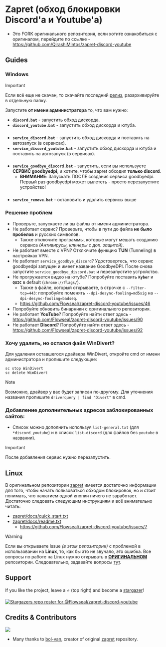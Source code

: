 # Zapret (обход блокировки Discord'а и Youtube'а)

 - Это FORK оригинального репозитория, если хотите ознакобиться с оригиналом, перейдите по ссылке - https://github.com/QirashiMintos/zapret-discord-youtube

## Guides
### Windows
> [!IMPORTANT]  
> Если всё еще не скачан, то скачайте последний [релиз](https://github.com/Flowseal/zapret-discord-youtube/releases), разархивируйте в отдельную папку.

Запустите **от имени администратора** то, что вам нужно:
- **`discord.bat`** - запустить обход дискорда.
- **`discord_youtube.bat`** - запустить обход дискорда и ютуба.
###
- **`service_discord.bat`** - запустить обход дискорда и поставить на автозапуск (в сервисах).
- **`service_discord_youtube.bat`** - запустить обход дискорда и ютуба и поставить на автозапуск (в сервисах).
###
- **`service_goodbye_discord.bat`** - запустить, если вы используете **СЕРВИС goodbyedpi**, и хотите, чтобы zapret обходил **только discord**.
  * **ВНИМАНИЕ**: Запускать ПОСЛЕ создания сервиса goodbyedpi. Первый раз goodbyedpi может вылететь - просто перезапустите устройство!
###
- **`service_remove.bat`** - остановить и удалить сервисы выше

### Решение проблем
- Проверьте, запускаете ли вы файлы от имени администратора.
- Не работает сервис? Проверьте, чтобы в пути до файла **не было пробелов** и русских символов.
  * Также отключите программы, которые могут мешать созданию сервиса *(Антивирусы, клинеры с доп. защитой)*.
- Не работает вместе с VPN? Отключите функцию **TUN** (Tunneling) в настройках VPN.
- Не работает `service_goodbye_discord`? Удостовертесь, что сервис goodbyedpi запущен и имеет название GoodbyeDPI. После снова запустите `service_goodbye_discord.bat` и перезапустите устройство.
- Не прогружается видео на ютубе? Попробуйте поставить **`Kyber`** и **`QUIC`** в default (`chrome://flags/`).
  * Также в файле, который открываете, в строчке с `--filter-tcp=443`: попробуйте поменять `--dpi-desync-fooling=md5sig` на `--dpi-desync-fooling=badseq`.
  * https://github.com/Flowseal/zapret-discord-youtube/issues/46
- Попробуйте обновить бинарники с оригинального репозитория.
- Не работает **YouTube**? Попробуйте найти ответ здесь - https://github.com/Flowseal/zapret-discord-youtube/issues/90
- Не работает **Discord**? Попробуйте найти ответ здесь - https://github.com/Flowseal/zapret-discord-youtube/issues/92

### Хочу удалить, но остался файл WinDivert?
Для удаления оставшегося драйвера WinDivert, откройте cmd от имени администратора и пропишите следующее:
```
sc stop WinDivert
sc delete WinDivert
```
> [!NOTE]  
> Возможно, драйвер у вас будет записан по-другому. Для уточнения названия пропишите `driverquery | find "Divert"` в cmd.

### Добавление дополнительных адресов заблокированных сайтов: 
- Список можно дополнить используя `list-general.txt` (для `*discord_youtube`) и в список `list-discord` (для файлов без `youtube` в названии).
> [!IMPORTANT]  
> После добавления сервис нужно перезапустить.

## Linux
В оригинальном репозитории [zapret](https://github.com/bol-van/zapret/) имеется достаточно информации для того, чтобы начать пользоваться обходом блокировок, но и стоит понимать, что нажатием одной кнопки ничего не заработает. \
Достаточно следовать следующим инструкциям и всё внимательно читать:
- [zapret/docs/quick_start.txt](https://github.com/bol-van/zapret/blob/master/docs/quick_start.txt)
- [zapret/docs/readme.txt](https://github.com/bol-van/zapret/blob/master/docs/readme.txt)
  * https://github.com/Flowseal/zapret-discord-youtube/issues/7
> [!WARNING]
> Если вы открываете Issue *(в этом репозитории)* с проблемой в использовании на **Linux**, то, как бы это не звучало, это ошибка. Все вопросы по работе на Linux нужно открывать в **[ОРИГИНАЛЬНОМ](https://github.com/bol-van/zapret/)** репозитории. Следовательно, задавайте вопросы [тут](https://github.com/bol-van/zapret/issues/).

## Support

If you like the project, leave a :star: (top right) and become a [stargazer](https://github.com/Flowseal/zapret-discrord-youtube/stargazers)!

[![Stargazers repo roster for @Flowseal/zapret-discord-youtube](https://reporoster.com/stars/dark/Flowseal/zapret-discord-youtube)](https://github.com/Flowseal/zapret-discrord-youtube/stargazers)

## Credits & Contributors
<p align="left">
  <a href="https://github.com/Flowseal/zapret-discord-youtube/graphs/contributors">
    <img src="https://contrib.rocks/image?repo=Flowseal/zapret-discord-youtube" />
  </a>
</p>

* Many thanks to [bol-van](https://github.com/bol-van/), creator of original [zapret](https://github.com/bol-van/zapret/) repository.
